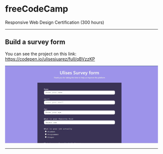 # freeCodeCamp

Responsive Web Design Certification (300 hours)

---

## Build a survey form

You can see the project on this link: https://codepen.io/ulisesjuarez/full/qBVzzKP

![](img/survey.JPG)

---